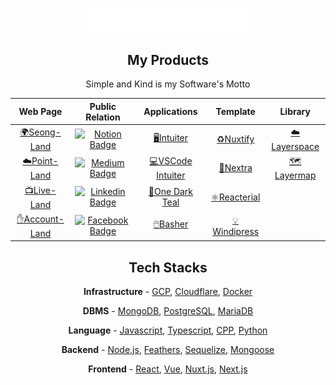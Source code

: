 <p align="center"><a href="https://www.seongland.com"><img alt="seongland" src="seongland.gif" style="width: 50%"/></a></p>
<h2 align="center">My Products</h2>
<p align="center">Simple and Kind is my Software's Motto</p>
<table align="center">
<thead>
<tr>
<th align="center">Web Page</th>
<th align="center">Public Relation</th>
<th align="center">Applications</th>
<th align="center">Template</th>
<th>Library</th>
</tr>
</thead>
<tbody>
<tr>
<td align="center"><a href="https://www.seongland.com">🌍Seong-Land</a></td>
<td align="center"><a href="https://doc.seongland.com"><img alt="Notion Badge" src="https://img.shields.io/badge/Notion-white?style=round-square&amp;logo=notion&amp;logoColor=black" /></a></td>
<td align="center"><a href="https://github.com/seonglae/intuiter">🖥️Intuiter</a></td>
<td align="center"><a href="https://github.com/seonglae/nuxtify">♻Nuxtify</a></td>
<td align="center"><a href="https://github.com/seonglae/layerspace">☁️Layerspace</a></td>
</tr>
<tr>
<td align="center"><a href="https://point.seongland.com">☁️Point-Land</a></td>
<td align="center"><a href="https://seongland.medium.com/"><img alt="Medium Badge" src="https://img.shields.io/badge/Medium-black?style=round-square&amp;logo=medium&amp;logoColor=white" /></a></td>
<td align="center"><a href="https://marketplace.visualstudio.com/items?itemName=seonglae.terminal-intuiter">💻VSCode Intuiter</a></td>
<td align="center"><a href="https://github.com/seonglae/nextra">🔼Nextra</a></td>
<td align="center"><a href="https://github.com/seonglae/layermap">🗺️Layermap</a></td>
</tr>
<tr>
<td align="center"><a href="https://live.seongland.com">📺Live-Land</a></td>
<td align="center"><a href="https://www.linkedin.com/in/seonglae/"><img alt="Linkedin Badge" src="https://img.shields.io/badge/LinkedIn-blue?style=round-square&amp;logo=LinkedIn&amp;logoColor=white" /></a></td>
<td align="center"><a href="https://marketplace.visualstudio.com/items?itemName=seonglae.one-dark-teal">🖤One Dark Teal</a></td>
<td align="center"><a href="https://github.com/seonglae/reacterial">⚛️Reacterial</a></td>
<td align="center"></td>
</tr>
<tr>
<td align="center"><a href="https://account.seongland.com">✋Account-Land</a></td>
<td align="center"><a href="https://www.facebook.com/profile.php?id=100006296858033"><img alt="Facebook Badge" src="https://img.shields.io/badge/Facebook-1877f2?style=round-square&amp;logo=facebook&amp;logoColor=white" /></a></td>
<td align="center"><a href="https://github.com/seonglae/basher">🖱️Basher</a></td>
<td align="center"><a href="https://github.com/seonglae/windipress">💡Windipress</a></td>
<td align="center"></td>
</tr>
</tbody>
</table>

<h2 align="center">Tech Stacks</h2>
<p align="center"><strong>Infrastructure</strong> -
<a href="https://doc.seongland.com/GCP-dc29aee7d3da4cfbaed3f8bce47e8424">GCP</a>,
<a href="https://doc.seongland.com/Cloudflare-878e4d0e330a430f9b2fe653de49c523">Cloudflare</a>,
<a href="https://doc.seongland.com/Docker-103c7b90450f45bda55b9b75d0d9e73a">Docker</a></p>
<p align="center"><strong>DBMS</strong> -
<a href="https://doc.seongland.com/mongoDB-2444695fc9c64c75b982098bbb93b5e1">MongoDB</a>,
<a href="https://doc.seongland.com/PostgreSQL-3ae3f466dca04db5a5e1d1f8560f1cfb">PostgreSQL</a>,
<a href="https://doc.seongland.com/MySQL-baf7441d97e54fb08d931374e9afdfbe">MariaDB</a></p>
<p align="center"><strong>Language</strong> -
<a href="https://doc.seongland.com/JavaScript-d8251729bdf14178bd7f08044cd0810a">Javascript</a>,
<a href="https://doc.seongland.com/Typescript-c30005ca7aeb48189fb2fbf9acad81e3">Typescript</a>,
<a href="https://doc.seongland.com/C-0716826a645c48d6875b047db04ade44">CPP</a>,
<a href="https://doc.seongland.com/Python-620b70e49f334d789295ba5c5ad27878">Python</a></p>
<p align="center"><strong>Backend</strong> -
<a href="https://doc.seongland.com/Node-js-b3411b9468054be79ee52339f9060bb2">Node.js</a>,
<a href="https://doc.seongland.com/Feathers-e1b8acbc3f354aada48afe48e00c222c">Feathers</a>,
<a href="https://doc.seongland.com/sequelize-eb27e316933f437896497aad33634535">Sequelize</a>,
<a href="https://doc.seongland.com/Mongoose-1dd2af4c70254bfb8fc48ffe87dfbfab">Mongoose</a></p>
<p align="center"><strong>Frontend</strong> -
<a href="https://doc.seongland.com/React-6be17656bd6e4fc79074ced55e7f61fd">React</a>,
<a href="https://doc.seongland.com/Vue-f1e411ee22464799b47cad2c83cee06f">Vue</a>,
<a href="https://doc.seongland.com/Nuxt-f622f76b0cb64b3dae70c11ddc544114">Nuxt.js</a>,
<a href="https://doc.seongland.com/Next-js-a75e711438774ea5aaffeb913b3173f0">Next.js</a></p>
